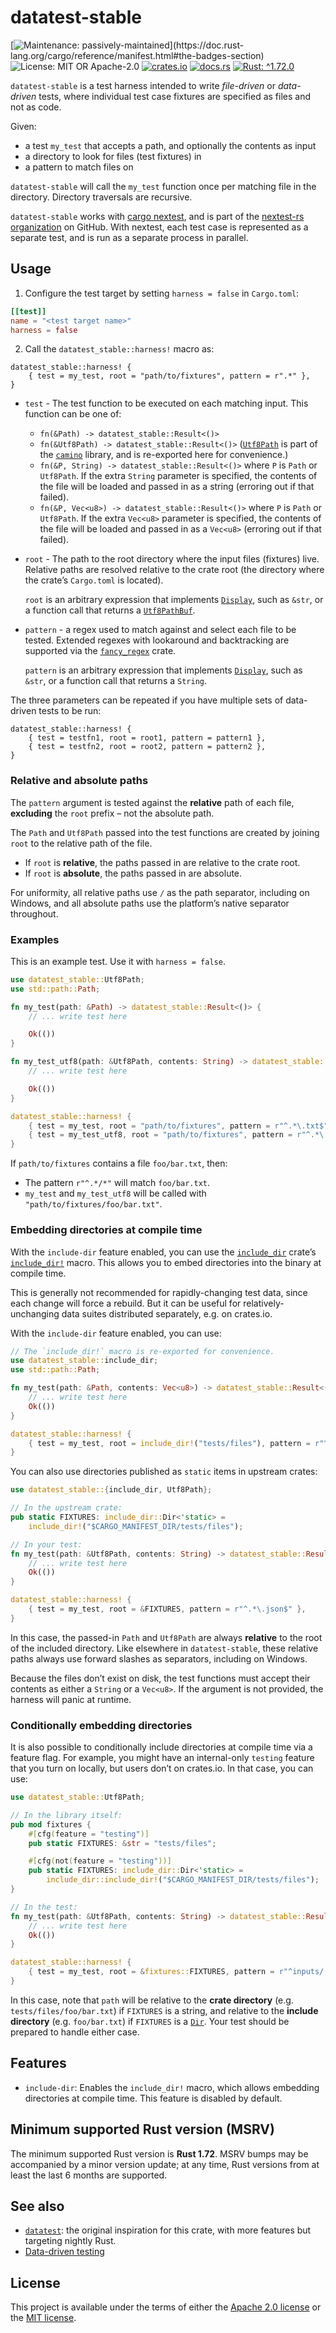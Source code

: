 <!-- cargo-sync-rdme title [[ -->
# datatest-stable
<!-- cargo-sync-rdme ]] -->
<!-- cargo-sync-rdme badge [[ -->
[![Maintenance: passively-maintained](https://img.shields.io/badge/maintenance-passively--maintained-yellowgreen.svg?)](https://doc.rust-lang.org/cargo/reference/manifest.html#the-badges-section)
![License: MIT OR Apache-2.0](https://img.shields.io/crates/l/datatest-stable.svg?)
[![crates.io](https://img.shields.io/crates/v/datatest-stable.svg?logo=rust)](https://crates.io/crates/datatest-stable)
[![docs.rs](https://img.shields.io/docsrs/datatest-stable.svg?logo=docs.rs)](https://docs.rs/datatest-stable)
[![Rust: ^1.72.0](https://img.shields.io/badge/rust-^1.72.0-93450a.svg?logo=rust)](https://doc.rust-lang.org/cargo/reference/manifest.html#the-rust-version-field)
<!-- cargo-sync-rdme ]] -->
<!-- cargo-sync-rdme rustdoc [[ -->
`datatest-stable` is a test harness intended to write *file-driven* or *data-driven* tests,
where individual test case fixtures are specified as files and not as code.

Given:

* a test `my_test` that accepts a path, and optionally the contents as input
* a directory to look for files (test fixtures) in
* a pattern to match files on

`datatest-stable` will call the `my_test` function once per matching file in
the directory. Directory traversals are recursive.

`datatest-stable` works with [cargo nextest](https://nexte.st/), and is part
of the [nextest-rs organization](https://github.com/nextest-rs/) on GitHub.
With nextest, each test case is represented as a separate test, and is run
as a separate process in parallel.

## Usage

1. Configure the test target by setting `harness = false` in `Cargo.toml`:

````toml
[[test]]
name = "<test target name>"
harness = false
````

2. Call the `datatest_stable::harness!` macro as:

````rust,ignore
datatest_stable::harness! {
    { test = my_test, root = "path/to/fixtures", pattern = r".*" },
}
````

* `test` - The test function to be executed on each matching input. This function can be one
  of:
  
  * `fn(&Path) -> datatest_stable::Result<()>`
  * `fn(&Utf8Path) -> datatest_stable::Result<()>` ([`Utf8Path`](https://docs.rs/camino/1.1.9/camino/struct.Utf8Path.html) is part of the
    [`camino`](https://docs.rs/camino/1.1.9/camino/index.html) library, and is re-exported here for convenience.)
  * `fn(&P, String) -> datatest_stable::Result<()>` where `P` is `Path` or `Utf8Path`. If the
    extra `String` parameter is specified, the contents of the file will be loaded and passed in
    as a string (erroring out if that failed).
  * `fn(&P, Vec<u8>) -> datatest_stable::Result<()>` where `P` is `Path` or `Utf8Path`. If the
    extra `Vec<u8>` parameter is specified, the contents of the file will be loaded and passed
    in as a `Vec<u8>` (erroring out if that failed).
* `root` - The path to the root directory where the input files (fixtures)
  live. Relative paths are resolved relative to the crate root (the directory where the crate’s
  `Cargo.toml` is located).
  
  `root` is an arbitrary expression that implements
  [`Display`](https://doc.rust-lang.org/nightly/core/fmt/trait.Display.html), such as `&str`, or a function call that
  returns a [`Utf8PathBuf`](https://docs.rs/camino/1.1.9/camino/struct.Utf8PathBuf.html).

* `pattern` - a regex used to match against and select each file to be tested. Extended regexes
  with lookaround and backtracking are supported via the [`fancy_regex`](https://docs.rs/fancy-regex/0.14.0/fancy_regex/index.html) crate.
  
  `pattern` is an arbitrary expression that implements [`Display`](https://doc.rust-lang.org/nightly/core/fmt/trait.Display.html), such as
  `&str`, or a function call that returns a `String`.

The three parameters can be repeated if you have multiple sets of data-driven tests to be run:

````rust,ignore
datatest_stable::harness! {
    { test = testfn1, root = root1, pattern = pattern1 },
    { test = testfn2, root = root2, pattern = pattern2 },
}
````

### Relative and absolute paths

The `pattern` argument is tested against the **relative** path of each file,
**excluding** the `root` prefix – not the absolute path.

The `Path` and `Utf8Path` passed into the test functions are created by
joining `root` to the relative path of the file.

* If `root` is **relative**, the paths passed in are relative to the crate root.
* If `root` is **absolute**, the paths passed in are absolute.

For uniformity, all relative paths use `/` as the path separator,
including on Windows, and all absolute paths use the platform’s native
separator throughout.

### Examples

This is an example test. Use it with `harness = false`.

````rust
use datatest_stable::Utf8Path;
use std::path::Path;

fn my_test(path: &Path) -> datatest_stable::Result<()> {
    // ... write test here

    Ok(())
}

fn my_test_utf8(path: &Utf8Path, contents: String) -> datatest_stable::Result<()> {
    // ... write test here

    Ok(())
}

datatest_stable::harness! {
    { test = my_test, root = "path/to/fixtures", pattern = r"^.*\.txt$" },
    { test = my_test_utf8, root = "path/to/fixtures", pattern = r"^.*\.txt$" },
}
````

If `path/to/fixtures` contains a file `foo/bar.txt`, then:

* The pattern `r"^.*/*"` will match `foo/bar.txt`.
* `my_test` and `my_test_utf8` will be called with `"path/to/fixtures/foo/bar.txt"`.

### Embedding directories at compile time

With the `include-dir` feature enabled, you can use the
[`include_dir`](https://docs.rs/include_dir) crate’s [`include_dir!`](https://docs.rs/include_dir_macros/0.7.4/include_dir_macros/macro.include_dir.html) macro.
This allows you to embed directories into the binary at compile time.

This is generally not recommended for rapidly-changing test data, since each
change will force a rebuild. But it can be useful for relatively-unchanging
data suites distributed separately, e.g. on crates.io.

With the `include-dir` feature enabled, you can use:

````rust
// The `include_dir!` macro is re-exported for convenience.
use datatest_stable::include_dir;
use std::path::Path;

fn my_test(path: &Path, contents: Vec<u8>) -> datatest_stable::Result<()> {
    // ... write test here
    Ok(())
}

datatest_stable::harness! {
    { test = my_test, root = include_dir!("tests/files"), pattern = r"^.*\.json$" },
}
````

You can also use directories published as `static` items in upstream crates:

````rust
use datatest_stable::{include_dir, Utf8Path};

// In the upstream crate:
pub static FIXTURES: include_dir::Dir<'static> =
    include_dir!("$CARGO_MANIFEST_DIR/tests/files");

// In your test:
fn my_test(path: &Utf8Path, contents: String) -> datatest_stable::Result<()> {
    // ... write test here
    Ok(())
}

datatest_stable::harness! {
    { test = my_test, root = &FIXTURES, pattern = r"^.*\.json$" },
}
````

In this case, the passed-in `Path` and `Utf8Path` are always **relative** to
the root of the included directory. Like elsewhere in `datatest-stable`,
these relative paths always use forward slashes as separators, including on
Windows.

Because the files don’t exist on disk, the test functions must accept their
contents as either a `String` or a `Vec<u8>`. If the argument is not
provided, the harness will panic at runtime.

### Conditionally embedding directories

It is also possible to conditionally include directories at compile time via
a feature flag. For example, you might have an internal-only `testing`
feature that you turn on locally, but users don’t on crates.io. In that
case, you can use:

````rust
use datatest_stable::Utf8Path;

// In the library itself:
pub mod fixtures {
    #[cfg(feature = "testing")]
    pub static FIXTURES: &str = "tests/files";

    #[cfg(not(feature = "testing"))]
    pub static FIXTURES: include_dir::Dir<'static> =
        include_dir::include_dir!("$CARGO_MANIFEST_DIR/tests/files");
}

// In the test:
fn my_test(path: &Utf8Path, contents: String) -> datatest_stable::Result<()> {
    // ... write test here
    Ok(())
}

datatest_stable::harness! {
    { test = my_test, root = &fixtures::FIXTURES, pattern = r"^inputs/.*$" },
}
````

In this case, note that `path` will be relative to the **crate directory**
(e.g. `tests/files/foo/bar.txt`) if `FIXTURES` is a string, and relative to
the **include directory** (e.g. `foo/bar.txt`) if `FIXTURES` is a
[`Dir`](https://docs.rs/include_dir/0.7.4/include_dir/dir/struct.Dir.html). Your test should be prepared to handle either
case.

## Features

* `include-dir`: Enables the `include_dir!` macro, which allows embedding
  directories at compile time. This feature is disabled by default.

## Minimum supported Rust version (MSRV)

The minimum supported Rust version is **Rust 1.72**. MSRV bumps may be accompanied by a minor
version update; at any time, Rust versions from at least the last 6 months are supported.

## See also

* [`datatest`](https://crates.io/crates/datatest): the original inspiration for this crate, with
  more features but targeting nightly Rust.
* [Data-driven testing](https://en.wikipedia.org/wiki/Data-driven_testing)
<!-- cargo-sync-rdme ]] -->

## License

This project is available under the terms of either the [Apache 2.0 license](LICENSE-APACHE) or the [MIT
license](LICENSE-MIT).
